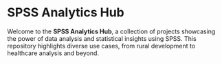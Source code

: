 # SPSS Analytics Hub  

Welcome to the **SPSS Analytics Hub**, a collection of projects showcasing the power of data analysis and statistical insights using SPSS. This repository highlights diverse use cases, from rural development to healthcare analysis and beyond.
